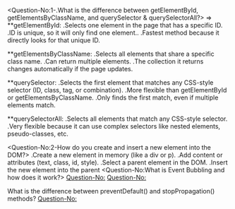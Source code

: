 <Question-No:1-.What is the difference between getElementById, getElementsByClassName, and querySelector & querySelectorAll?>
=> 
**getElementById:
.Selects one element in the page that has a specific ID.
.ID is unique, so it will only find one element..
.Fastest method because it directly looks for that unique ID.

**getElementsByClassName:
.Selects all elements that share a specific class name.
.Can return multiple elements.
.The collection it returns changes automatically if the page updates.

**querySelector:
.Selects the first element that matches any CSS-style selector (ID, class, tag, or combination).
.More flexible than getElementById or getElementsByClassName.
.Only finds the first match, even if multiple elements match.

**querySelectorAll:
.Selects all elements that match any CSS-style selector.
.Very flexible because it can use complex selectors like nested elements, pseudo-classes, etc.

<Question-No:2-How do you create and insert a new element into the DOM?>
.Create a new element in memory (like a div or p).
.Add content or attributes (text, class, id, style).
.Select a parent element in the DOM.
.Insert the new element into the parent
<Question-No:What is Event Bubbling and how does it work?>
<Question-No:>
<Question-No:>

What is the difference between preventDefault() and stopPropagation() methods?
<Question-No:>